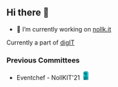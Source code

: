 ## Hi there 👋

- 🔭 I’m currently working on [nollk.it](https://github.com/cthit/nollk.it)



Currently a part of [digIT](https://github.com/cthit)

### Previous Committees
- Eventchef - NollKIT'21 <img src="nollbricka.png" alt="nollbricka" width="20"/>



<!--
**daancs/daancs** is a ✨ _special_ ✨ repository because its `README.md` (this file) appears on your GitHub profile.

Here are some ideas to get you started:

- 🔭 I’m currently working on ...
- 🌱 I’m currently learning ...
- 👯 I’m looking to collaborate on ...
- 🤔 I’m looking for help with ...
- 💬 Ask me about ...
- 📫 How to reach me: ...
- 😄 Pronouns: ...
- ⚡ Fun fact: ...
-->
